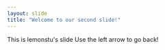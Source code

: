```yaml
---
layout: slide
title: "Welcome to our second slide!"
---
```

This is  lemonstu's slide
Use the left arrow to go back!
